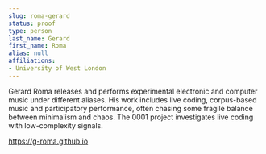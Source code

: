 ```yaml
---
slug: roma-gerard
status: proof
type: person
last_name: Gerard
first_name: Roma
alias: null
affiliations:
- University of West London
---
```


Gerard Roma releases and performs experimental electronic and computer music under different aliases. His work includes live coding, corpus-based music and participatory performance, often chasing some fragile balance between minimalism and chaos. The 0001 project investigates live coding with low-complexity signals.

https://g-roma.github.io

